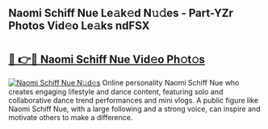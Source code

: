 ## Naomi Schiff Nue Le𝚊k𝚎d N𝚞𝚍es - Part-YZr Photos Vid𝚎o Le𝚊ks ndFSX

# <h2><a href="http://fb973f.evod.top/?m=Naomi+Schiff+Nue">🔗 👉🔴 Naomi Schiff Nue Vid𝚎o Ph𝚘t𝚘s</a></h2>

[![Naomi Schiff Nue N𝚞d𝚎s](https://i.imgur.com/8V9OHl7.gif)](http://fb973f.evod.top/?m=Naomi+Schiff+Nue)
Online personality Naomi Schiff Nue who creates engaging lifestyle and dance content, featuring solo and collaborative dance trend performances and mini vlogs. A public figure like Naomi Schiff Nue, with a large following and a strong voice, can inspire and motivate others to make a difference. 
